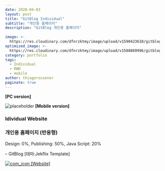 ```yaml
---
date: 2020-04-03
layout: post
title: "GitBlog Individual"
subtitle: "개인용 홈페이지"
description: "GitBlog 개인용 홈페이지"
  
image: >-
  https://res.cloudinary.com/dfnrzktmy/image/upload/v1590423610/gitblog-768x1517_u9mwoe.png
optimized_image: >-  
  https://res.cloudinary.com/dfnrzktmy/image/upload/v1588869996/gitblog_sum-400x260_ese54n.png
category: portfolio
tags: 
  - Individual
  - RWD
  - mobile
author: thiagorossener
paginate: true
---
```

<strong>[PC version]</strong>

![placeholder](https://res.cloudinary.com/dfnrzktmy/image/upload/v1590423609/gitblog_rwd-400x866_krfxbm.png "GitBlog Mobile image")
<strong>[Mobile version]</strong>

### Idividual Website

### 개인용 홈페이지 (반응형)

Design: 0%, Publishing: 50%, Java Script: 20%

– GitBlog [테마:Jekflix Template]

<a href="https://hjinyyyy.github.io/" target="_blank">
<img src="https://res.cloudinary.com/dfnrzktmy/image/upload/v1586177444/com_icon-150x129_r9kppl.png" alt="com_icon" class="site_icon">
[Website]
</a>